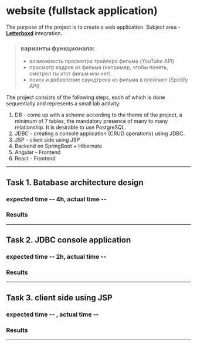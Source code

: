 # website (fullstack application)

The purpose of the project is to create a web application. Subject area - **[Letterboxd](https://letterboxd.com)** integration.<br>

> ### варианты функционала:
> + возможность просмотра трейлера фильма (YouTube API)<br>
> + просмотр кадров из фильма (например, чтобы понять, смотрел ты этот фильм или нет)<br>
> + поиск и добавление саундтрека из фильма в плейлист (Spotify API)<br>

The project consists of the following steps, each of which is done sequentially and represents a small lab activity:<br>

1. DB - come up with a scheme according to the theme of the project, a minimum of 7 tables, the mandatory presence of many to many relationship. It is desirable to use PostgreSQL.<br>
2. JDBC - creating a console application (CRUD operations) using JDBC.<br>
3. JSP - client side using JSP<br>
4. Backend on SpringBoot + Hibernate<br>
5. Angular - Frontend<br>
6. React - Frontend<br>

---

## Task 1. Вatabase architecture design
### expected time -- 4h,  actual time -- 

### Results

---

## Task 2. JDBC console application
### expected time -- 2h,  actual time -- 

### Results

---

## Task 3. client side using JSP
### expected time -- ,  actual time -- 

### Results

---

